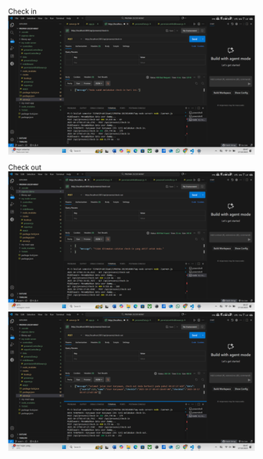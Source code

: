 Check in
![alt text](<Check in.png>)

Check out
![alt text](<Check out sebelum check in.png>)
![alt text](<Check out sesudah check in.png>)
